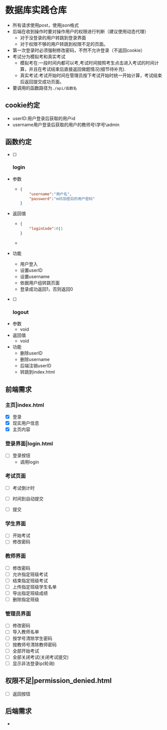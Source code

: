 # 数据库实践仓库

- 所有请求使用post，使用json格式
- 后端在收到操作时要对操作用户的权限进行判断（建议使用动态代理）
  - 对于没登录的用户转跳到登录界面
  - 对于权限不够的用户转跳到权限不足的页面。
- 第一次登录时必须强制修改密码，不然不允许登录（不返回cookie）
- 考试分为模拟考和真实考试
  - 模拟考在:一段时间内都可以考,考试时间按照考生点击进入考试的时间计算，并且在考试结束后直接返回做题情况(细节待补充).
  - 真实考试:考试开始时间在管理员按下考试开始时统一开始计算，考试结束后返回提交成功页面。
- 要调用的函数路径为`./api/函数名`

## cookie约定

- userID:用户登录后获取的用户id
- username用户登录后获取的用户的教师号\学号\admin

## 函数约定

- [ ] ### login


- 参数

  - ```json
    {
        "username":"用户名",
        "password":"md5加密后的用户密码"
    }
    ```

- 返回值


  - ```json
    {
        "loginCode":0|1
    }
    ```

  - 

- 功能

  - 用户登入
  - 设置userID
  - 设置username
  - 依据用户组转跳页面
  - 登录成功返回1，否则返回0

- [ ] ### logout


- 参数
  - void
- 返回值
  - void
- 功能
  - 删除userID
  - 删除username
  - 后端注销userID
  - 转跳到index.html

## 前端需求

### 主页|index.html

- [x] 登录
- [x] 现实用户信息
- [x] 主页内容

### 登录界面|login.html

- [ ] 登录按钮
  - 调用login

### 考试页面

- [ ] 考试倒计时
- [ ] 时间到自动提交

- [ ] 提交

### 学生界面

- [ ] 开始考试
- [ ] 修改密码

### 教师界面

- [ ] 修改密码
- [ ] 允许指定班级考试
- [ ] 结束指定班级考试
- [ ] 上传指定班级学生名单
- [ ] 导出指定班级成绩
- [ ] 删除指定班级

### 管理员界面

- [ ] 修改密码
- [ ] 导入教师名单
- [ ] 按学号清除学生密码
- [ ] 按教师号清除教师密码
- [ ] 全部开始考试
- [ ] 全部关闭考试(关闭考试提交)
- [ ] 显示非法登录ip(轮询)

## 权限不足|permission_denied.html

- [ ] 返回按钮

## 后端需求

- 
